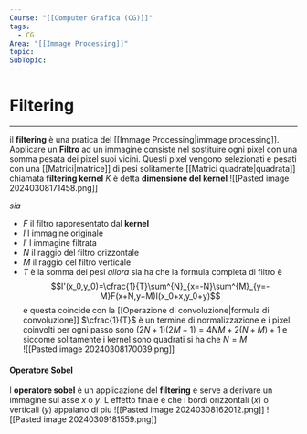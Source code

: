 ```yaml
---
Course: "[[Computer Grafica (CG)]]"
tags:
  - CG
Area: "[[Immage Processing]]"
topic: 
SubTopic:
---
```


# Filtering
---
il __filtering__ è una pratica del [[Immage Processing|immage processing]]. Applicare un __Filtro__ ad un immagine consiste nel sostituire ogni pixel con una somma pesata dei pixel suoi vicini.
Questi pixel vengono selezionati e pesati con una [[Matrici|matrice]] di pesi solitamente [[Matrici quadrate|quadrata]] chiamata __filtering kernel__ $K$  è detta __dimensione del kernel__ 
![[Pasted image 20240308171458.png]]

_sia_ 
- $F$ il filtro rappresentato dal __kernel__
- $I$ l immagine originale
- $I'$ l immagine filtrata 
- $N$ il raggio del filtro orizzontale
- $M$ il raggio del filtro verticale 
- $T$ è la somma dei pesi
_allora_ sia ha che la formula completa di filtro è $$I'(x_0,y_0)=\cfrac{1}{T}\sum^{N}_{x=-N}\sum^{M}_{y=-M}F(x+N,y+M)I(x_0+x,y_0+y)$$ e questa coincide con la [[Operazione di convoluzione|formula di convoluzione]]  $\cfrac{1}{T}$ è un termine di normalizzazione
e i pixel coinvolti per ogni passo sono $(2N+1)(2M+1)= 4NM+2(N+M)+1$ e siccome solitamente i kernel sono quadrati si ha che $N=M$  
![[Pasted image 20240308170039.png]]

#### Operatore Sobel
l __operatore sobel__ è un applicazione del __filtering__ e serve a derivare un immagine sul asse $x$ o $y$. L effetto finale e che i bordi orizzontali ($x$) o verticali ($y$) appaiano di piu 
![[Pasted image 20240308162012.png]]
![[Pasted image 20240309181559.png]]

